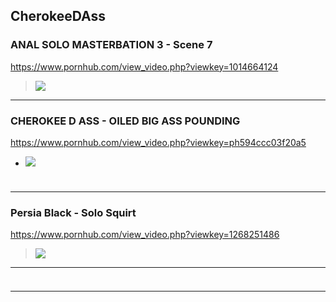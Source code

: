## CherokeeDAss
### ANAL SOLO MASTERBATION 3 - Scene 7
https://www.pornhub.com/view_video.php?viewkey=1014664124
>![](https://ci.phncdn.com/videos/201302/15/9788051/original/(m=ecuKGgaaaa)(mh=Lwkqs4MDped94-0j)12.jpg)
---
### CHEROKEE D ASS - OILED BIG ASS POUNDING
https://www.pornhub.com/view_video.php?viewkey=ph594ccc03f20a5
- ![](https://ci.phncdn.com/videos/201706/23/121543631/original/(m=ecuKGgaaaa)(mh=3co0SRRQ1y77lu1o)14.jpg)
### 

>![]()
---
### Persia Black - Solo Squirt
https://www.pornhub.com/view_video.php?viewkey=1268251486
>![](https://ci.phncdn.com/videos/201408/16/30790822/original/(m=ecuKGgaaaa)(mh=daCZVO70NKKwUBEa)13.jpg)
---
### 

>![]()
---

